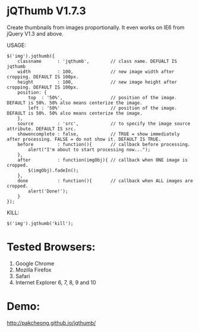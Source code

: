 jQThumb V1.7.3
======================================

Create thumbnails from images proportionally. It even works on IE6 from jQuery V1.3 and above.

USAGE:

	$('img').jqthumb({
		classname      : 'jqthumb',        // class name. DEFUALT IS jqthumb
		width          : 100,              // new image width after cropping. DEFAULT IS 100px.
		height         : 100,              // new image height after cropping. DEFAULT IS 100px.
		position: {
			top  : '50%',                  // position of the image. DEFAULT is 50%. 50% also means centerize the image.
			left : '50%'                   // position of the image. DEFAULT is 50%. 50% also means centerize the image.
		},
		source         : 'src',            // to specify the image source attribute. DEFAULT IS src.
		showoncomplete : false,            // TRUE = show immediately after processing. FALSE = do not show it. DEFAULT IS TRUE.
		before         : function(){       // callback before processing.
			alert("I'm about to start processing now...");
		},
		after          : function(imgObj){ // callback when ONE image is cropped.
			$(imgObj).fadeIn();
		},
		done           : function(){       // callback when ALL images are cropped.
			alert('Done!');
		}
	});

KILL:

	$('img').jqthumb('kill');



Tested Browsers:
======================================
1. Google Chrome
2. Mozilla Firefox
3. Safari
4. Internet Explorer 6, 7, 8, 9 and 10


Demo:
======================================
http://pakcheong.github.io/jqthumb/